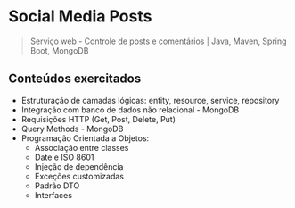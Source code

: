 # Social Media Posts
> Serviço web - Controle de posts e comentários | Java, Maven, Spring Boot, MongoDB

## Conteúdos exercitados
- Estruturação de camadas lógicas: entity, resource, service, repository
- Integração com banco de dados não relacional - MongoDB
- Requisições HTTP (Get, Post, Delete, Put)
- Query Methods - MongoDB
- Programação Orientada a Objetos:
  - Associação entre classes
  - Date e ISO 8601
  - Injeção de dependência
  - Exceções customizadas
  - Padrão DTO
  - Interfaces
